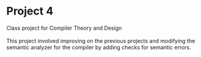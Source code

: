 # Project 4
Class project for Compiler Theory and Design
<br><br>
This project involved improving on the previous projects and modifying the semantic analyzer for the compiler by adding checks for semantic errors.